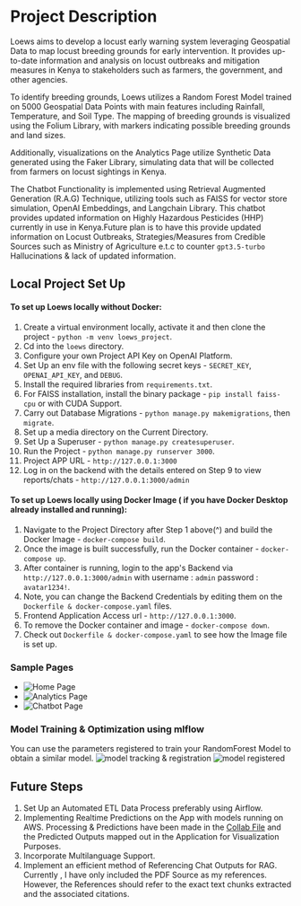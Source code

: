 # Project Description
Loews aims to develop a locust early warning system leveraging Geospatial Data to map locust breeding grounds for early intervention. It provides up-to-date information and analysis on locust outbreaks and mitigation measures in Kenya to stakeholders such as farmers, the government, and other agencies. 

To identify breeding grounds, Loews utilizes a Random Forest Model trained on 5000 Geospatial Data Points with main features including Rainfall, Temperature, and Soil Type. The mapping of breeding grounds is visualized using the Folium Library, with markers indicating possible breeding grounds and land sizes. 

Additionally, visualizations on the Analytics Page utilize Synthetic Data generated using the Faker Library, simulating data that will be collected from farmers on locust sightings in Kenya. 

The Chatbot Functionality is implemented using Retrieval Augmented Generation (R.A.G) Technique, utilizing tools such as FAISS for vector store simulation, OpenAI Embeddings, and Langchain Library. This chatbot provides updated information on Highly Hazardous Pesticides (HHP) currently in use in Kenya.Future plan is to have this provide updated information on Locust Outbreaks, Strategies/Measures from Credible Sources such as Ministry of Agriculture e.t.c to counter `gpt3.5-turbo` Hallucinations & lack of updated information.

## Local Project Set Up
#### To set up Loews locally without Docker:

1. Create a virtual environment locally, activate it and then clone the project - `python -m venv loews_project`.
2. Cd into the `loews` directory.
3. Configure your own Project API Key on OpenAI Platform.
4. Set Up an env file with the following secret keys - `SECRET_KEY`, `OPENAI_API_KEY`, and `DEBUG`.
5. Install the required libraries from `requirements.txt`.
6. For FAISS installation, install the binary package -  `pip install faiss-cpu` or with CUDA Support.
7. Carry out Database Migrations - `python manage.py makemigrations`, then `migrate`.
8. Set up a media directory on the Current Directory.
9. Set Up a Superuser  - `python manage.py createsuperuser`.
10. Run the Project - `python manage.py runserver 3000`. 
11. Project APP URL - `http://127.0.0.1:3000`
12. Log in on the backend with the details entered on Step 9 to view reports/chats - `http://127.0.0.1:3000/admin`  

#### To set up Loews locally using Docker Image ( if you have Docker Desktop already installed and running):

1. Navigate to the Project Directory after Step 1 above(^) and build the Docker Image - `docker-compose build`.
2. Once the image is built successfully, run the Docker container - `docker-compose up`.
3. After container is running, login to the app's Backend via `http://127.0.0.1:3000/admin` with username : `admin` password : `avatar1234!`.
4. Note, you can change the Backend Credentials by editing them on the `Dockerfile & docker-compose.yaml` files.
5. Frontend Application  Access url - `http://127.0.0.1:3000`.
6. To remove the Docker container and image - `docker-compose down`.
7. Check out `Dockerfile & docker-compose.yaml` to see how the Image file is set up.


### Sample Pages
- ![Home Page](https://github.com/john-thuo1/loews/assets/108690517/34ab9c61-c028-4731-a192-e293669b767e)
- ![Analytics Page](https://github.com/john-thuo1/loews/assets/108690517/e7c4a91f-ae5d-4165-a6c9-3eeb3ea5a255)
- ![Chatbot Page](https://github.com/john-thuo1/loews/assets/108690517/eaecb147-dee4-4efc-9563-4897a64c054b)

### Model Training & Optimization using mlflow
You can use the parameters registered to train your RandomForest Model to obtain a similar model.
![model tracking & registration](https://github.com/john-thuo1/ai_loews/assets/108690517/564ed5f1-697d-4ca2-9b0e-a41310de4c60)
![model registered](https://github.com/john-thuo1/ai_loews/assets/108690517/37c86f28-4218-4c34-a862-d2c8995d17ac)



## Future Steps
1. Set Up an Automated ETL Data Process preferably using Airflow. 
2. Implementing Realtime Predictions on the App with models running on AWS. Processing & Predictions have been made in the [Collab File](https://colab.research.google.com/drive/1ZmHPuyaNubCCN9yNE9ofV-_Z3FJKc0WQ?usp=sharing) and the Predicted Outputs mapped out in the Application for Visualization Purposes. 
3. Incorporate Multilanguage Support.
4. Implement an efficient method of Referencing Chat Outputs for RAG. Currently , I have only included the PDF Source as my references. However, the References should refer to the exact text chunks extracted and the associated citations.
